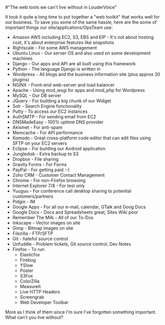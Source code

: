 #"The web tools we can't live without in LouderVoice"


 <p>It took it quite a long time to put together a "web toolkit" that works well for our business. To save you some of the same hassle, here are the some of important things our site/applications/OpsTeam use:</p>
<ul>
<li>Amazon AWS including EC2, S3, EBS and EIP - It's not about hosting cost, it's about enterprise features like snapshots&nbsp;</li>
<li>Rightscale - For some AWS management</li>
<li>Ubuntu Linux - Our server OS and also used on some development machines</li>
<li>Django - Our apps and API are all built using this framework</li>
<li>Python - The language Django is written in</li>
<li>Wordpress - All blogs and the business information site (plus approx 30 plugins)</li>
<li>NGINX - Front-end web-server and load balancer</li>
<li>Apache - Using mod_wsgi for apps and mod_php for Wordpress</li>
<li>MySQL - Our DB server</li>
<li>JQuery - For building a big chunk of our Widget</li>
<li>Solr - Search Engine functionality</li>
<li>Putty - To access our EC2 instances</li>
<li>AuthSMTP - For sending email from EC2</li>
<li>DNSMadeEasy - 100% uptime DNS provider</li>
<li>Akismet - For anti-spam</li>
<li>Memcache - For API performance</li>
<li>Komodo - Great cross-platform code editor that can edit files using SFTP on your EC2 servers</li>
<li>Eclipse - For building our Android application&nbsp;</li>
<li>Jungledisk - Extra backup to S3</li>
<li>Dropbox - File sharing</li>
<li>Gravity Forms - For Forms</li>
<li>PayPal - For getting paid :-)</li>
<li>Zoho CRM - Customer Contact Management</li>
<li>Chrome - For non-Firefox browsing</li>
<li>Internet Explorer 7/8 - For test only</li>
<li>Yuuguu - For conference call desktop sharing to potential customers/partners</li>
<li>Pidgin - IM</li>
<li>Google Apps - For all our e-mail, calendar, GTalk and Goog Docs</li>
<li>Google Docs - Docs and Spreadsheets great, Sites Wiki poor</li>
<li>Remember The Milk - All of our To-Dos</li>
<li>Inkscape - Vector images on site</li>
<li>Gimp - Bitmap images on site</li>
<li>Filezilla - FTP/SFTP</li>
<li>Git - hateful source control</li>
<li>Unfuddle - Problem tickets, Git source control, Dev Notes</li>
<li>Firefox - To run&nbsp;
<ul>
<li>Elasticfox</li>
<li>Firebug</li>
<li>YSlow</li>
<li>Poster</li>
<li>S3Fox</li>
<li>ColorZilla</li>
<li>MeasureIt</li>
<li>Live HTTP Headers</li>
<li>Screengrab</li>
<li>Web Developer Toolbar</li>
</ul>
</li>
</ul>
<p>More as I think of them since I'm sure I've forgotten something important. What can't you live without?</p>
<p>&nbsp;</p>
 